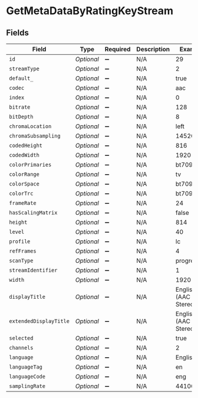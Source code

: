 # GetMetaDataByRatingKeyStream


## Fields

| Field                  | Type                   | Required               | Description            | Example                |
| ---------------------- | ---------------------- | ---------------------- | ---------------------- | ---------------------- |
| `id`                   | *Optional<Integer>*    | :heavy_minus_sign:     | N/A                    | 29                     |
| `streamType`           | *Optional<Integer>*    | :heavy_minus_sign:     | N/A                    | 2                      |
| `default_`             | *Optional<Boolean>*    | :heavy_minus_sign:     | N/A                    | true                   |
| `codec`                | *Optional<String>*     | :heavy_minus_sign:     | N/A                    | aac                    |
| `index`                | *Optional<Integer>*    | :heavy_minus_sign:     | N/A                    | 0                      |
| `bitrate`              | *Optional<Integer>*    | :heavy_minus_sign:     | N/A                    | 128                    |
| `bitDepth`             | *Optional<Integer>*    | :heavy_minus_sign:     | N/A                    | 8                      |
| `chromaLocation`       | *Optional<String>*     | :heavy_minus_sign:     | N/A                    | left                   |
| `chromaSubsampling`    | *Optional<String>*     | :heavy_minus_sign:     | N/A                    | 14520                  |
| `codedHeight`          | *Optional<Integer>*    | :heavy_minus_sign:     | N/A                    | 816                    |
| `codedWidth`           | *Optional<Integer>*    | :heavy_minus_sign:     | N/A                    | 1920                   |
| `colorPrimaries`       | *Optional<String>*     | :heavy_minus_sign:     | N/A                    | bt709                  |
| `colorRange`           | *Optional<String>*     | :heavy_minus_sign:     | N/A                    | tv                     |
| `colorSpace`           | *Optional<String>*     | :heavy_minus_sign:     | N/A                    | bt709                  |
| `colorTrc`             | *Optional<String>*     | :heavy_minus_sign:     | N/A                    | bt709                  |
| `frameRate`            | *Optional<Integer>*    | :heavy_minus_sign:     | N/A                    | 24                     |
| `hasScalingMatrix`     | *Optional<Boolean>*    | :heavy_minus_sign:     | N/A                    | false                  |
| `height`               | *Optional<Integer>*    | :heavy_minus_sign:     | N/A                    | 814                    |
| `level`                | *Optional<Integer>*    | :heavy_minus_sign:     | N/A                    | 40                     |
| `profile`              | *Optional<String>*     | :heavy_minus_sign:     | N/A                    | lc                     |
| `refFrames`            | *Optional<Integer>*    | :heavy_minus_sign:     | N/A                    | 4                      |
| `scanType`             | *Optional<String>*     | :heavy_minus_sign:     | N/A                    | progressive            |
| `streamIdentifier`     | *Optional<String>*     | :heavy_minus_sign:     | N/A                    | 1                      |
| `width`                | *Optional<Integer>*    | :heavy_minus_sign:     | N/A                    | 1920                   |
| `displayTitle`         | *Optional<String>*     | :heavy_minus_sign:     | N/A                    | English (AAC Stereo)   |
| `extendedDisplayTitle` | *Optional<String>*     | :heavy_minus_sign:     | N/A                    | English (AAC Stereo)   |
| `selected`             | *Optional<Boolean>*    | :heavy_minus_sign:     | N/A                    | true                   |
| `channels`             | *Optional<Integer>*    | :heavy_minus_sign:     | N/A                    | 2                      |
| `language`             | *Optional<String>*     | :heavy_minus_sign:     | N/A                    | English                |
| `languageTag`          | *Optional<String>*     | :heavy_minus_sign:     | N/A                    | en                     |
| `languageCode`         | *Optional<String>*     | :heavy_minus_sign:     | N/A                    | eng                    |
| `samplingRate`         | *Optional<Integer>*    | :heavy_minus_sign:     | N/A                    | 44100                  |